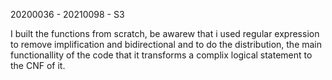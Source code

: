 20200036 - 20210098 - S3

I built the functions from scratch, be awarew that i used regular expression to remove implification and bidirectional and to do the distribution, the main functionallity of the code that it transforms a complix logical statement to the CNF of it.
